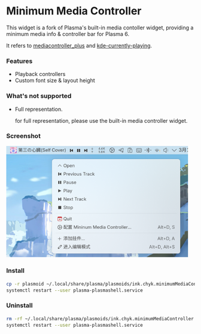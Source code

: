 # Minimum Media Controller

This widget is a fork of Plasma's built-in media contoller widget, providing a minimum media info & controller bar for Plasma 6.

It refers to [mediacontroller_plus](https://github.com/ismailof/mediacontroller_plus) and [kde-currently-playing](https://github.com/JunoNgx/kde-currently-playing).

### Features

- Playback controllers
- Custom font size & layout height

### What's not supported

- Full representation.

  for full representation, please use the built-in media controller widget.

### Screenshot

<img src="./screenshot.png" style="zoom:80%;" />

### Install

```bash
cp -r plasmoid ~/.local/share/plasma/plasmoids/ink.chyk.minimumMediaController
systemctl restart --user plasma-plasmashell.service
```

### Uninstall

```bash
rm -rf ~/.local/share/plasma/plasmoids/ink.chyk.minimumMediaController
systemctl restart --user plasma-plasmashell.service
```

